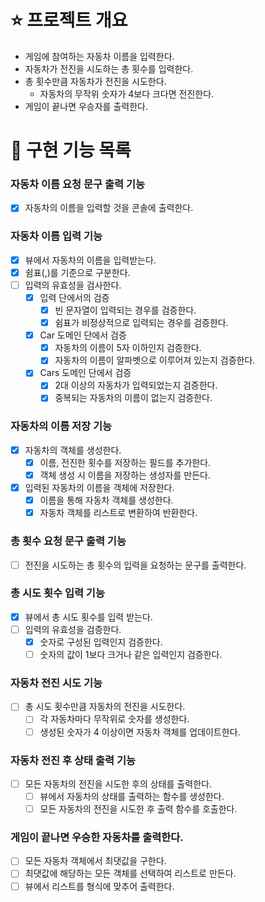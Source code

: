 # ⭐ 프로젝트 개요

- 게임에 참여하는 자동차 이름을 입력한다.
- 자동차가 전진을 시도하는 총 횟수를 입력한다.
- 총 횟수만큼 자동차가 전진을 시도한다.
    - 자동차의 무작위 숫자가 4보다 크다면 전진한다.
- 게임이 끝나면 우승자를 출력한다.

# 📝 구현 기능 목록

### 자동차 이름 요청 문구 출력 기능

- [x] 자동차의 이름을 입력할 것을 콘솔에 출력한다.

### 자동차 이름 입력 기능

- [x] 뷰에서 자동차의 이름을 입력받는다.
- [x] 쉼표(,)를 기준으로 구분한다.
- [ ] 입력의 유효성을 검사한다.
    - [x] 입력 단에서의 검증
        - [x] 빈 문자열이 입력되는 경우를 검증한다.
        - [x] 쉼표가 비정상적으로 입력되는 경우를 검증한다.
    - [x] Car 도메인 단에서 검증
        - [x] 자동차의 이름이 5자 이하인지 검증한다.
        - [x] 자동차의 이름이 알파벳으로 이루어져 있는지 검증한다.
    - [x] Cars 도메인 단에서 검증
        - [x] 2대 이상의 자동차가 입력되었는지 검증한다.
        - [x] 중복되는 자동차의 이름이 없는지 검증한다.

### 자동차의 이름 저장 기능

- [x] 자동차의 객체를 생성한다.
    - [x] 이름, 전진한 횟수를 저장하는 필드를 추가한다.
    - [x] 객체 생성 시 이름을 저장하는 생성자를 만든다.
- [x] 입력된 자동차의 이름을 객체에 저장한다.
    - [x] 이름을 통해 자동차 객체를 생성한다.
    - [x] 자동차 객체를 리스트로 변환하여 반환한다.

### 총 횟수 요청 문구 출력 기능

- [ ] 전진을 시도하는 총 횟수의 입력을 요청하는 문구를 출력한다.

### 총 시도 횟수 입력 기능

- [x] 뷰에서 총 시도 횟수를 입력 받는다.
- [ ] 입력의 유효성을 검증한다.
    - [x] 숫자로 구성된 입력인지 검증한다.
    - [ ] 숫자의 값이 1보다 크거나 같은 입력인지 검증한다.

### 자동차 전진 시도 기능

- [ ] 총 시도 횟수만큼 자동차의 전진을 시도한다.
    - [ ] 각 자동차마다 무작위로 숫자를 생성한다.
    - [ ] 생성된 숫자가 4 이상이면 자동차 객체를 업데이트한다.

### 자동차 전진 후 상태 출력 기능

- [ ] 모든 자동차의 전진을 시도한 후의 상태를 출력한다.
    - [ ] 뷰에서 자동차의 상태를 출력하는 함수를 생성한다.
    - [ ] 모든 자동차의 전진을 시도한 후 출력 함수를 호출한다.

### 게임이 끝나면 우승한 자동차를 출력한다.

- [ ] 모든 자동차 객체에서 최댓값을 구한다.
- [ ] 최댓값에 해당하는 모든 객체를 선택하여 리스트로 만든다.
- [ ] 뷰에서 리스트를 형식에 맞추어 출력한다.